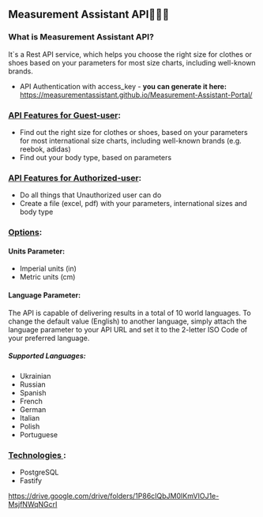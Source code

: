 ## Measurement Assistant API🥼👖📏

### What is Measurement Assistant API?

It`s a Rest API service, which helps you choose the right size for clothes or shoes based on your parameters for most size charts, including well-known brands.

- API Authentication with access_key - **you can generate it here:**
  https://measurementassistant.github.io/Measurement-Assistant-Portal/

### <ins> API Features for Guest-user</ins>:

- Find out the right size for clothes or shoes, based on your parameters for most international size charts, including well-known brands (e.g. reebok, adidas)
- Find out your body type, based on parameters

### <ins> API Features for Authorized-user</ins>:

- Do all things that Unauthorized user can do
- Create a file (excel, pdf) with your parameters, international sizes and body type

### <ins> Options</ins>:

#### Units Parameter:

- Imperial units (in)
- Metric units (cm)

#### Language Parameter:

The API is capable of delivering results in a total of 10 world languages. To change the default value (English) to another language, simply attach the language parameter to your API URL and set it to the 2-letter ISO Code of your preferred language.

##### Supported Languages:

- Ukrainian
- Russian
- Spanish
- French
- German
- Italian
- Polish
- Portuguese

### <ins> Technologies </ins>:

- PostgreSQL
- Fastify

https://drive.google.com/drive/folders/1P86cIQbJM0IKmVIOJ1e-MsjfNWqNGcrI
